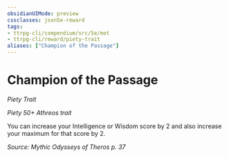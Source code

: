 ```yaml
---
obsidianUIMode: preview
cssclasses: json5e-reward
tags:
- ttrpg-cli/compendium/src/5e/mot
- ttrpg-cli/reward/piety-trait
aliases: ["Champion of the Passage"]
---
```

# Champion of the Passage
*Piety Trait*  

*Piety 50+ Athreos trait*

You can increase your Intelligence or Wisdom score by 2 and also increase your maximum for that score by 2.

*Source: Mythic Odysseys of Theros p. 37*